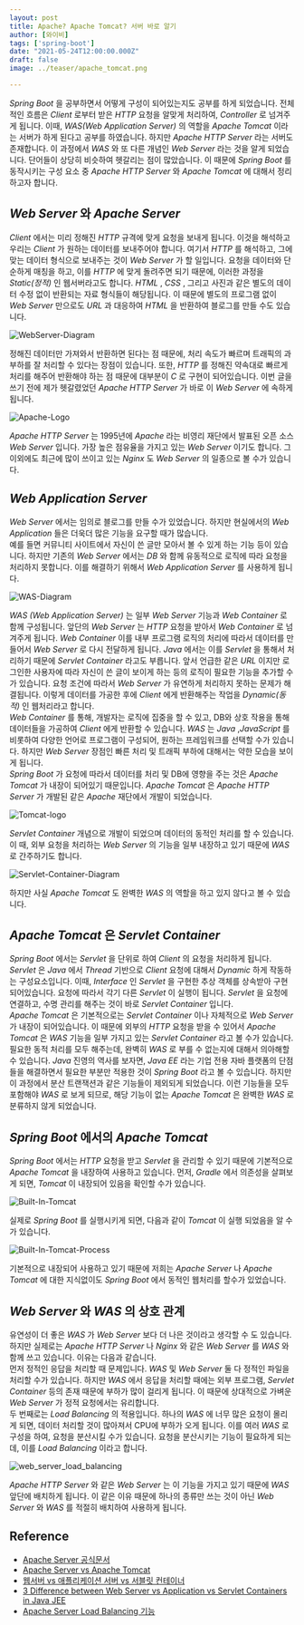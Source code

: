 ```yaml
---
layout: post  
title: Apache? Apache Tomcat? 서버 바로 알기
author: [와이비]
tags: ['spring-boot']
date: "2021-05-24T12:00:00.000Z"
draft: false
image: ../teaser/apache_tomcat.png

---
```

_Spring Boot_ 을 공부하면서 어떻게 구성이 되어있는지도 공부를 하게 되었습니다.
전체적인 흐름은 _Client_ 로부터 받은 _HTTP_ 요청을 알맞게 처리하여, _Controller_ 로 넘겨주게 됩니다. 
이때, _WAS(Web Application Server)_ 의 역할을 _Apache Tomcat_ 이라는 서버가 하게 된다고 공부를 하였습니다.
하지만 _Apache HTTP Server_ 라는 서버도 존재합니다. 
이 과정에서 _WAS_ 와 또 다른 개념인 _Web Server_ 라는 것을 알게 되었습니다. 
단어들이 상당히 비슷하여 헷갈리는 점이 많았습니다. 
이 때문에 _Spring Boot_ 를 동작시키는 구성 요소 중 _Apache HTTP Server_ 와 _Apache Tomcat_ 에 대해서 정리하고자 합니다.

## _Web Server_ 와 _Apache Server_
_Client_ 에서는 미리 정해진 _HTTP_ 규격에 맞게 요청을 보내게 됩니다.
이것을 해석하고 우리는 _Client_ 가 원하는 데이터를 보내주어야 합니다. 
여기서 _HTTP_ 를 해석하고, 그에 맞는 데이터 형식으로 보내주는 것이 _Web Server_ 가 할 일입니다. 
요청을 데이터와 단순하게 매칭을 하고, 이를 _HTTP_ 에 맞게 돌려주면 되기 때문에, 이러한 과정을 _Static(정적)_ 인 웹서버라고도 합니다. 
_HTML_ , _CSS_ , 그리고 사진과 같은 별도의 데이터 수정 없이 반환되는 자료 형식들이 해당됩니다.
이 때문에 별도의 프로그램 없이 _Web Server_ 만으로도 _URL_ 과 대응하여 _HTML_ 을 반환하여 블로그를 만들 수도 있습니다.

![WebServer-Diagram](../images/2021-05-24-webserver_process.png)

정해진 데이터만 가져와서 반환하면 된다는 점 때문에, 처리 속도가 빠르며 트래픽의 과부하를 잘 처리할 수 있다는 장점이 있습니다. 
또한, _HTTP_ 를 정해진 약속대로 빠르게 처리를 해주어 반환해야 하는 점 때문에 대부분이 _C_ 로 구현이 되어있습니다.
이번 글을 쓰기 전에 제가 헷갈렸었던 _Apache HTTP Server_ 가 바로 이 _Web Server_ 에 속하게 됩니다. 

![Apache-Logo](../images/2021-05-24-apache.png)

_Apache HTTP Server_ 는  1995년에 _Apache_ 라는 비영리 재단에서 발표된 오픈 소스 _Web Server_ 입니다.
가장 높은 점유율을 가지고 있는 _Web Server_ 이기도 합니다. 
그 이외에도 최근에 많이 쓰이고 있는 _Nginx_ 도 _Web Server_ 의 일종으로 볼 수가 있습니다.

## _Web Application Server_
_Web Server_ 에서는 임의로 블로그를 만들 수가 있었습니다. 
하지만 현실에서의 _Web Application_ 들은 더욱더 많은 기능을 요구할 때가 많습니다.  
예를 들면 커뮤니티 사이트에서 자신이 쓴 글만 모아서 볼 수 있게 하는 기능 등이 있습니다. 
하지만 기존의 _Web Server_ 에서는 _DB_ 와 함께 유동적으로 로직에 따라 요청을 처리하지 못합니다. 
이를 해결하기 위해서 _Web Application Server_ 를 사용하게 됩니다.

![WAS-Diagram](../images/2021-05-24-was_process.png)

_WAS (Web Application Server)_ 는 일부 _Web Server_ 기능과 _Web Container_ 로 함께 구성됩니다. 
앞단의 _Web Server_ 는 _HTTP_ 요청을 받아서 _Web Container_ 로 넘겨주게 됩니다.
_Web Container_ 이를 내부 프로그램 로직의 처리에 따라서 데이터를 만들어서 _Web Server_ 로 다시 전달하게 됩니다. 
_Java_ 에서는 이를 _Servlet_ 을 통해서 처리하기 때문에 _Servlet Container_ 라고도 부릅니다.
앞서 언급한 같은 _URL_ 이지만 로그인한 사용자에 따라 자신이 쓴 글이 보이게 하는 등의 로직이 필요한 기능을 추가할 수가 있습니다.
요청 조건에 따라서 _Web Server_ 가 유연하게 처리하지 못하는 문제가 해결됩니다. 
이렇게 데이터를 가공한 후에 _Client_ 에게 반환해주는 작업을 _Dynamic(동적)_ 인 웹처리라고 합니다.  
_Web Container_ 를 통해, 개발자는 로직에 집중을 할 수 있고, DB와 상호 작용을 통해 데이터들을 가공하여 _Client_ 에게 반환할 수 있습니다.
_WAS_ 는 _Java_ ,_JavaScript_ 를 비롯하여 다양한 언어로 프로그램이 구성되어, 원하는 프레임워크를 선택할 수가 있습니다.
하지만 _Web Server_ 장점인 빠른 처리 및 트래픽 부하에 대해서는 약한 모습을 보이게 됩니다.  
_Spring Boot_ 가 요청에 따라서 데이터를 처리 및 DB에 영향을 주는 것은 _Apache Tomcat_ 가 내장이 되어있기 때문입니다. 
_Apache Tomcat_ 은 _Apache HTTP Server_ 가 개발된 같은 _Apache_ 재단에서 개발이 되었습니다. 

![Tomcat-logo](../images/2021-05-24-apache_tomcat.png)

_Servlet Container_ 개념으로 개발이 되었으며 데이터의 동적인 처리를 할 수 있습니다.
이 때, 외부 요청을 처리하는 _Web Server_ 의 기능을 일부 내장하고 있기 때문에 _WAS_ 로 간주하기도 합니다.

![Servlet-Container-Diagram](../images/2021-05-24-was_with_container_process.png)

하지만 사실 _Apache Tomcat_ 도 완벽한 _WAS_ 의 역할을 하고 있지 않다고 볼 수 있습니다.

## _Apache Tomcat_ 은 _Servlet Container_
_Spring Boot_ 에서는 _Servlet_ 을 단위로 하여 _Client_ 의 요청을 처리하게 됩니다. 
_Servlet_ 은 _Java_ 에서 _Thread_ 기반으로 _Client_ 요청에 대해서 _Dynamic_ 하게 작동하는 구성요소입니다. 
이때, _Interface_ 인 _Servlet_ 을 구현한 추상 객체를 상속받아 구현되어있습니다. 
요청에 따라서 각기 다른 _Servlet_ 이 실행이 됩니다.
_Servlet_ 을 요청에 연결하고, 수명 관리를 해주는 것이 바로 _Servlet Container_ 입니다.  
_Apache Tomcat_ 은 기본적으로는 _Servlet Container_ 이나 자체적으로 _Web Server_ 가 내장이 되어있습니다. 
이 때문에 외부의 _HTTP_ 요청을 받을 수 있어서 _Apache Tomcat_ 은 _WAS_ 기능을 일부 가지고 있는 _Servlet Container_ 라고 볼 수가 있습니다.  
필요한 동적 처리를 모두 해주는데, 완벽히 _WAS_ 로 부를 수 없는지에 대해서 의아해할 수 있습니다. 
_Java_ 진영의 역사를 보자면, _Java EE_ 라는 기업 전용 자바 플랫폼의 단점들을 해결하면서 필요한 부분만 적용한 것이 _Spring Boot_ 라고 볼 수 있습니다. 
하지만 이 과정에서 분산 트랜잭션과 같은 기능들이 제외되게 되었습니다. 
이런 기능들을 모두 포함해야 _WAS_ 로 보게 되므로, 해당 기능이 없는 _Apache Tomcat_ 은 완벽한 _WAS_ 로 분류하지 않게 되었습니다.

## _Spring Boot_ 에서의 _Apache Tomcat_
_Spring Boot_ 에서는 _HTTP_ 요청을 받고 _Servlet_ 을 관리할 수 있기 때문에 기본적으로 _Apache Tomcat_ 을 내장하여 사용하고 있습니다.
먼저, _Gradle_ 에서 의존성을 살펴보게 되면, _Tomcat_ 이 내장되어 있음을 확인할 수가 있습니다.

![Built-In-Tomcat](../images/2021-05-24-built_in_tomcat.png)

실제로 _Spring Boot_ 를 실행시키게 되면, 다음과 같이 _Tomcat_ 이 실행 되었음을 알 수가 있습니다. 

![Built-In-Tomcat-Process](../images/2021-05-24-built_in_tomcat_process.png)

기본적으로 내장되어 사용하고 있기 때문에 저희는 _Apache Server_ 나 _Apache Tomcat_ 에 대한 지식없이도 _Spring Boot_ 에서 동적인 웹처리를 할수가 있었습니다.

## _Web Server_ 와 _WAS_ 의 상호 관계
유연성이 더 좋은 _WAS_ 가 _Web Server_ 보다 더 나은 것이라고 생각할 수 도 있습니다.
하지만 실제로는 _Apache HTTP Server_ 나 _Nginx_ 와 같은 _Web Server_ 를 _WAS_ 와 함께 쓰고 있습니다.
이유는 다음과 같습니다.  
먼저 정적인 응답을 처리할 때 문제입니다. 
_WAS_ 및 _Web Server_ 둘 다 정적인 파일을 처리할 수가 있습니다.
하지만 _WAS_ 에서 응답을 처리할 때에는 외부 프로그램, _Servlet Container_ 등의 존재 때문에 부하가 많이 걸리게 됩니다.
이 때문에 상대적으로 가벼운 _Web Server_ 가 정적 요청에서는 유리합니다.  
두 번째로는 _Load Balancing_ 의 적용입니다.
하나의 _WAS_ 에 너무 많은 요청이 몰리게 되면, 데이터 처리할 것이 많아져서 CPU에 부하가 오게 됩니다.
이를 여러 _WAS_ 로 구성을 하여, 요청을 분산시킬 수가 있습니다.
요청을 분산시키는 기능이 필요하게 되는데, 이를 _Load Balancing_ 이라고 합니다.

![web_server_load_balancing](../images/2021-05-24-apache_load_balancing.png)

_Apache HTTP Server_ 와 같은 _Web Server_ 는 이 기능을 가지고 있기 때문에 _WAS_ 앞단에 배치하게 됩니다.
이 같은 이유 때문에 하나의 종류만 쓰는 것이 아닌 _Web Server_ 와 _WAS_ 를 적절히 배치하여 사용하게 됩니다. 


## Reference
- [Apache Server 공식문서](https://httpd.apache.org/)
- [Apache Server vs Apache Tomcat](https://www.geeksforgeeks.org/difference-between-apache-tomcat-server-and-apache-web-server/)
- [웹서버 vs 애플리케이션 서버 vs 서블릿 컨테이너](https://pjh3749.tistory.com/267)
- [3 Difference between Web Server vs Application vs Servlet Containers in Java JEE](https://www.java67.com/2016/06/3-difference-between-web-server-vs-application-server-vs-servlet-container.html)
- [Apache Server Load Balancing 기능](https://httpd.apache.org/docs/2.4/mod/mod_proxy_balancer.html)






